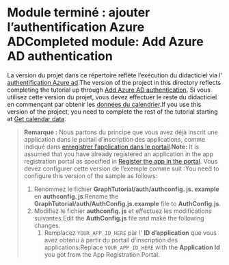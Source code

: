 # <a name="completed-module-add-azure-ad-authentication"></a><span data-ttu-id="706e6-101">Module terminé : ajouter l’authentification Azure AD</span><span class="sxs-lookup"><span data-stu-id="706e6-101">Completed module: Add Azure AD authentication</span></span>

<span data-ttu-id="706e6-102">La version du projet dans ce répertoire reflète l’exécution du didacticiel via l' [authentification Azure ad](https://docs.microsoft.com/graph/tutorials/react-native?tutorial-step=3).</span><span class="sxs-lookup"><span data-stu-id="706e6-102">The version of the project in this directory reflects completing the tutorial up through [Add Azure AD authentication](https://docs.microsoft.com/graph/tutorials/react-native?tutorial-step=3).</span></span> <span data-ttu-id="706e6-103">Si vous utilisez cette version du projet, vous devez effectuer le reste du didacticiel en commençant par obtenir les [données du calendrier](https://docs.microsoft.com/graph/tutorials/react-native?tutorial-step=4).</span><span class="sxs-lookup"><span data-stu-id="706e6-103">If you use this version of the project, you need to complete the rest of the tutorial starting at [Get calendar data](https://docs.microsoft.com/graph/tutorials/react-native?tutorial-step=4).</span></span>

> <span data-ttu-id="706e6-104">**Remarque :** Nous partons du principe que vous avez déjà inscrit une application dans le portail d’inscription des applications, comme indiqué dans [enregistrer l’application dans le portail](https://docs.microsoft.com/graph/tutorials/react-native?tutorial-step=2).</span><span class="sxs-lookup"><span data-stu-id="706e6-104">**Note:** It is assumed that you have already registered an application in the app registration portal as specified in [Register the app in the portal](https://docs.microsoft.com/graph/tutorials/react-native?tutorial-step=2).</span></span> <span data-ttu-id="706e6-105">Vous devez configurer cette version de l’exemple comme suit :</span><span class="sxs-lookup"><span data-stu-id="706e6-105">You need to configure this version of the sample as follows:</span></span>
>
> 1. <span data-ttu-id="706e6-106">Renommez le fichier **GraphTutorial/auth/authconfig. js. example** en **authconfig. js**.</span><span class="sxs-lookup"><span data-stu-id="706e6-106">Rename the **GraphTutorial/auth/AuthConfig.js.example** file to **AuthConfig.js**.</span></span>
> 1. <span data-ttu-id="706e6-107">Modifiez le fichier **authconfig. js** et effectuez les modifications suivantes.</span><span class="sxs-lookup"><span data-stu-id="706e6-107">Edit the **AuthConfig.js** file and make the following changes.</span></span>
>     1. <span data-ttu-id="706e6-108">Remplacez `YOUR_APP_ID_HERE` par l' **ID d’application** que vous avez obtenu à partir du portail d’inscription des applications.</span><span class="sxs-lookup"><span data-stu-id="706e6-108">Replace `YOUR_APP_ID_HERE` with the **Application Id** you got from the App Registration Portal.</span></span>
